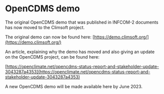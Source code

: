 
# OpenCDMS demo

The original OpenCDMS demo that was published in INFCOM-2 documents has now moved to the Climsoft project.

The original demo can now be found here: [https://demo.climsoft.org/](https://demo.climsoft.org/)

An article, explaining why the demo has moved and also giving an update on the OpenCDMS project, can be found here:

[https://openclimate.net/opencdms-status-report-and-stakeholder-update-3043287a4353](https://openclimate.net/opencdms-status-report-and-stakeholder-update-3043287a4353)

A new OpenCDMS demo will be made available here by June 2023.
